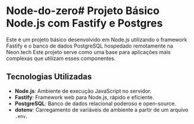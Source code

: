 # Node-do-zero# Projeto Básico Node.js com Fastify e Postgres

Este é um projeto básico desenvolvido em Node.js utilizando o framework Fastify e o banco de dados PostgreSQL hospedado remotamente na Neon.tech
Este projeto serve como uma base para aplicações mais complexas que utilizam esses componentes.

## Tecnologias Utilizadas

- **Node.js**: Ambiente de execução JavaScript no servidor.
- **Fastify**: Framework web para Node.js, rápido e eficiente.
- **PostgreSQL**: Banco de dados relacional poderoso e open-source.
- **dotenv**: Carregamento de variáveis de ambiente a partir de um arquivo `.env`.




